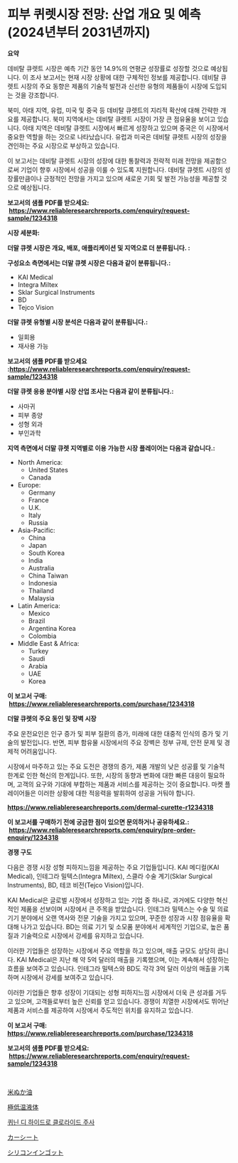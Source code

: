 <p><h1>피부 퀴렛시장 전망: 산업 개요 및 예측 (2024년부터 2031년까지)</h1></p><p><strong>요약</strong></p>
<p><p>데비탈 큐렛트 시장은 예측 기간 동안 14.9%의 연평균 성장률로 성장할 것으로 예상됩니다. 이 조사 보고서는 현재 시장 상황에 대한 구체적인 정보를 제공합니다. 데비탈 큐렛트 시장의 주요 동향은 제품의 기술적 발전과 신선한 유형의 제품들이 시장에 도입되는 것을 강조합니다.</p><p>북미, 아태 지역, 유럽, 미국 및 중국 등 데비탈 큐렛트의 지리적 확산에 대해 간략한 개요를 제공합니다. 북미 지역에서는 데비탈 큐렛트 시장이 가장 큰 점유율을 보이고 있습니다. 아태 지역은 데비탈 큐렛트 시장에서 빠르게 성장하고 있으며 중국은 이 시장에서 중요한 역할을 하는 것으로 나타났습니다. 유럽과 미국은 데비탈 큐렛트 시장의 성장을 견인하는 주요 시장으로 부상하고 있습니다.</p><p>이 보고서는 데비탈 큐렛트 시장의 성장에 대한 통찰력과 전략적 미래 전망을 제공함으로써 기업이 향후 시장에서 성공을 이룰 수 있도록 지원합니다. 데비탈 큐렛트 시장의 성장률만큼이나 긍정적인 전망을 가지고 있으며 새로운 기회 및 발전 가능성을 제공할 것으로 예상됩니다.</p></p>
<p><strong>보고서의 샘플 PDF를 받으세요: &nbsp;<a href="https://www.reliableresearchreports.com/enquiry/request-sample/1234318">https://www.reliableresearchreports.com/enquiry/request-sample/1234318</a></strong></p>
<p><strong>시장 세분화:</strong></p>
<p><strong> 더말 큐렛 시장은 개요, 배포, 애플리케이션 및 지역으로 더 분류됩니다. :</strong></p>
<p><strong>구성요소 측면에서는 더말 큐렛 시장은 다음과 같이 분류됩니다.:</strong></p>
<p><ul><li>KAI Medical</li><li>Integra Miltex</li><li>Sklar Surgical Instruments</li><li>BD</li><li>Tejco Vision</li></ul></p>
<p><strong> 더말 큐렛 유형별 시장 분석은 다음과 같이 분류됩니다.:</strong></p>
<p><ul><li>일회용</li><li>재사용 가능</li></ul></p>
<p><strong>보고서의 샘플 PDF를 받으세요 :<a href="https://www.reliableresearchreports.com/enquiry/request-sample/1234318">https://www.reliableresearchreports.com/enquiry/request-sample/1234318</a></strong></p>
<p><strong> 더말 큐렛 응용 분야별 시장 산업 조사는 다음과 같이 분류됩니다.:</strong></p>
<p><ul><li>사마귀</li><li>피부 종양</li><li>성형 외과</li><li>부인과학</li></ul></p>
<p><strong>지역 측면에서 더말 큐렛 지역별로 이용 가능한 시장 플레이어는 다음과 같습니다.:</strong></p>
<p><ul>
    <li>
        North America:
        <ul>
            <li>United States</li>
            <li>Canada</li>
        </ul>
    </li>
    <li>
        Europe:
        <ul>
            <li>Germany</li>
            <li>France</li>
            <li>U.K.</li>
            <li>Italy</li>
            <li>Russia</li>
        </ul>
    </li>
    <li>
        Asia-Pacific:
        <ul>
            <li>China</li>
            <li>Japan</li>
            <li>South Korea</li>
            <li>India</li>
            <li>Australia</li>
            <li>China Taiwan</li>
            <li>Indonesia</li>
            <li>Thailand</li>
            <li>Malaysia</li>
        </ul>
    </li>
    <li>
        Latin America:
        <ul>
            <li>Mexico</li>
            <li>Brazil</li>
            <li>Argentina Korea</li>
            <li>Colombia</li>
        </ul>
    </li>
    <li>
        Middle East & Africa:
        <ul>
            <li>Turkey</li>
            <li>Saudi</li>
            <li>Arabia</li>
            <li>UAE</li>
            <li>Korea</li>
        </ul>
    </li>
    </ul></p>
<p><strong>이 보고서 구매: &nbsp;<a href="https://www.reliableresearchreports.com/purchase/1234318">https://www.reliableresearchreports.com/purchase/1234318</a></strong></p>
<p><strong>더말 큐렛의 주요 동인 및 장벽 시장</strong></p>
<p><p>주요 운전요인은 인구 증가 및 피부 질환의 증가, 미래에 대한 대중적 인식의 증가 및 기술의 발전입니다. 반면, 피부 함유물 시장에서의 주요 장벽은 정부 규제, 안전 문제 및 경제적 어려움입니다.</p><p>시장에서 마주하고 있는 주요 도전은 경쟁의 증가, 제품 개발의 낮은 성공률 및 기술적 한계로 인한 혁신의 한계입니다. 또한, 시장의 동향과 변화에 대한 빠른 대응이 필요하며, 고객의 요구와 기대에 부합하는 제품과 서비스를 제공하는 것이 중요합니다. 마켓 플레이어들은 이러한 상황에 대한 적응력을 발휘하여 성공을 거둬야 합니다.</p></p>
<p><strong><a href="https://www.reliableresearchreports.com/dermal-curette-r1234318">https://www.reliableresearchreports.com/dermal-curette-r1234318</a></strong></p>
<p><strong>이 보고서를 구매하기 전에 궁금한 점이 있으면 문의하거나 공유하세요.: &nbsp;<a href="https://www.reliableresearchreports.com/enquiry/pre-order-enquiry/1234318">https://www.reliableresearchreports.com/enquiry/pre-order-enquiry/1234318</a></strong></p>
<p><strong>경쟁 구도</strong></p>
<p><p>다음은 경쟁 시장 성형 피하지느낌을 제공하는 주요 기업들입니다. KAI 메디컬(KAI Medical), 인테그라 밀텍스(Integra Miltex), 스클라 수술 계기(Sklar Surgical Instruments), BD, 테코 비전(Tejco Vision)입니다. </p><p>KAI Medical은 글로벌 시장에서 성장하고 있는 기업 중 하나로, 과거에도 다양한 혁신적인 제품을 선보이며 시장에서 큰 주목을 받았습니다. 인테그라 밀텍스는 수술 및 의료 기기 분야에서 오랜 역사와 전문 기술을 가지고 있으며, 꾸준한 성장과 시장 점유율을 확대해 나가고 있습니다. BD는 의료 기기 및 소모품 분야에서 세계적인 기업으로, 높은 품질과 기술력으로 시장에서 강세를 유지하고 있습니다.</p><p>이러한 기업들은 성장하는 시장에서 주요 역할을 하고 있으며, 매출 규모도 상당히 큽니다. KAI Medical은 지난 해 약 5억 달러의 매출을 기록했으며, 이는 계속해서 성장하는 흐름을 보여주고 있습니다. 인테그라 밀텍스와 BD도 각각 3억 달러 이상의 매출을 기록하며 시장에서 강세를 보여주고 있습니다.</p><p>이러한 기업들은 향후 성장이 기대되는 성형 피하지느낌 시장에서 더욱 큰 성과를 거두고 있으며, 고객들로부터 높은 신뢰를 얻고 있습니다. 경쟁이 치열한 시장에서도 뛰어난 제품과 서비스를 제공하여 시장에서 주도적인 위치를 유지하고 있습니다.</p></p>
<p><strong>이 보고서 구매: &nbsp; <a href="https://www.reliableresearchreports.com/purchase/1234318">https://www.reliableresearchreports.com/purchase/1234318</a></strong></p>
<p><strong>보고서의 샘플 PDF를 받으세요: &nbsp;<a href="https://www.reliableresearchreports.com/enquiry/request-sample/1234318">https://www.reliableresearchreports.com/enquiry/request-sample/1234318</a></strong><strong></strong></p>
<p>&nbsp;</p>
<p><p><a href="https://medium.com/@amarart56456/%E7%B1%B3%E3%81%AC%E3%81%8B%E6%B2%B9%E5%B8%82%E5%A0%B4%E3%81%AF-%E5%B8%82%E5%A0%B4%E3%82%B7%E3%82%A7%E3%82%A2-%E5%B8%82%E5%A0%B4%E3%83%88%E3%83%AC%E3%83%B3%E3%83%89-%E5%B8%82%E5%A0%B4%E6%88%90%E9%95%B7%E3%81%AB%E9%96%A2%E3%81%99%E3%82%8B%E6%83%85%E5%A0%B1%E3%82%92%E6%8F%90%E4%BE%9B%E3%81%97%E3%81%BE%E3%81%99-32e2feee4132">米ぬか油</a></p><p><a href="https://github.com/RodHoppe07/Market-Research-Report-List-1/blob/main/559599225010.md">極低温液体</a></p><p><a href="https://medium.com/@antosuigrtley99783676/%ED%80%B4%EB%8B%8C-%EB%94%94%ED%95%98%EC%9D%B4%EB%93%9C%EB%A1%9C%EC%97%BC%ED%99%94%EC%A0%9C-%EC%A3%BC%EC%82%AC-%EC%8B%9C%EC%9E%A5-%EB%B6%84%EC%84%9D-%EB%B0%8F-2024%EB%85%84%EB%B6%80%ED%84%B0-2031%EB%85%84%EA%B9%8C%EC%A7%80%EC%9D%98-%ED%81%AC%EA%B8%B0-%EC%98%88%EC%B8%A1-d105f427366d">퀴닌 디 하이드로 클로라이드 주사</a></p><p><a href="https://github.com/laurenreichert/Market-Research-Report-List-1/blob/main/201849025009.md">カーシート</a></p><p><a href="https://medium.com/@tigerprawn1996/%E3%82%B7%E3%83%AA%E3%82%B3%E3%83%B3%E3%82%A4%E3%83%B3%E3%82%B4%E3%83%83%E3%83%88%E5%B8%82%E5%A0%B4%E3%81%AF-%E5%B8%82%E5%A0%B4%E3%82%B7%E3%82%A7%E3%82%A2-%E5%B8%82%E5%A0%B4%E5%8B%95%E5%90%91-%E5%B8%82%E5%A0%B4%E6%88%90%E9%95%B7%E3%81%AB%E9%96%A2%E3%81%99%E3%82%8B%E6%83%85%E5%A0%B1%E3%82%92%E6%8F%90%E4%BE%9B%E3%81%97%E3%81%A6%E3%81%84%E3%81%BE%E3%81%99-f0a5d445828c">シリコンインゴット</a></p></p>
